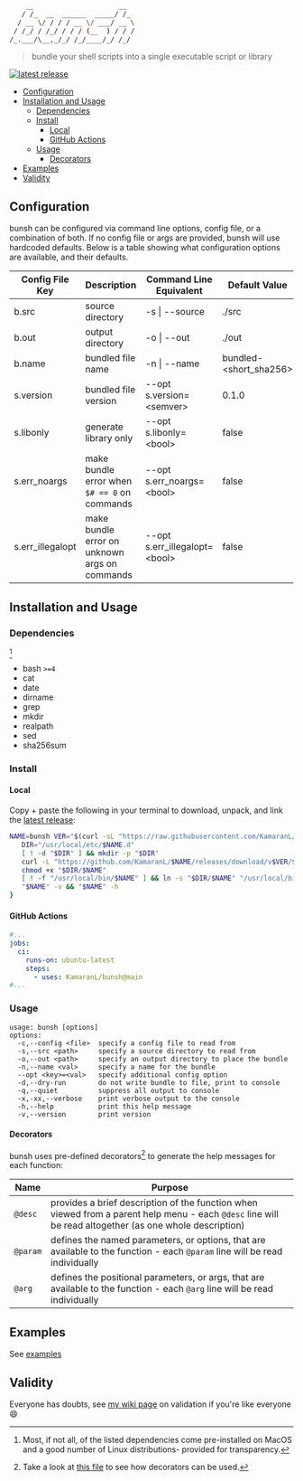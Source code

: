 ```bash
    __                     __
   / /_  __  ______  _____/ /_
  / __ \/ / / / __ \/ ___/ __ \
 / /_/ / /_/ / / / (__  ) / / /
/_.___/\__,_/_/ /_/____/_/ /_/
```

> bundle your shell scripts into a single executable script or library

[![latest release](https://badgen.net/github/release/KamaranL/bunsh?icon=github&cache=3600)](https://github.com/KamaranL/bunsh/releases/latest)

- [Configuration](#configuration)
- [Installation and Usage](#installation-and-usage)
  - [Dependencies](#dependencies)
  - [Install](#install)
    - [Local](#local)
    - [GitHub Actions](#github-actions)
  - [Usage](#usage)
    - [Decorators](#decorators)
- [Examples](#examples)
- [Validity](#validity)

## Configuration

bunsh can be configured via command line options, config file, or a combination of both. If no config file or args are provided, bunsh will use hardcoded defaults. Below is a table showing what configuration options are available, and their defaults.

| Config File Key  | Description                                   | Command Line Equivalent        | Default Value           |
| ---------------- | --------------------------------------------- | ------------------------------ | ----------------------- |
| b.src            | source directory                              | -s \| --source                 | ./src                   |
| b.out            | output directory                              | -o \| --out                    | ./out                   |
| b.name           | bundled file name                             | -n \| --name                   | bundled-\<short_sha256> |
| s.version        | bundled file version                          | --opt s.version=\<semver>      | 0.1.0                   |
| s.libonly        | generate library only                         | --opt s.libonly=\<bool>        | false                   |
| s.err_noargs     | make bundle error when `$# == 0` on commands  | --opt s.err_noargs=\<bool>     | false                   |
| s.err_illegalopt | make bundle error on unknown args on commands | --opt s.err_illegalopt=\<bool> | false                   |

## Installation and Usage

### Dependencies

[^1]

- bash `>=4`
- cat
- date
- dirname
- grep
- mkdir
- realpath
- sed
- sha256sum

### Install

#### Local

Copy + paste the following in your terminal to download, unpack, and link the [latest release](https://github.com/KamaranL/bunsh/releases/latest):

  ```bash
  NAME=bunsh VER="$(curl -sL "https://raw.githubusercontent.com/KamaranL/$NAME/main/VERSION.txt")" && {
     DIR="/usr/local/etc/$NAME.d"
     [ ! -d "$DIR" ] && mkdir -p "$DIR"
     curl -L "https://github.com/KamaranL/$NAME/releases/download/v$VER/$NAME-v$VER.tgz" | tar -vxz -C "$DIR"
     chmod +x "$DIR/$NAME"
     [ ! -f "/usr/local/bin/$NAME" ] && ln -s "$DIR/$NAME" "/usr/local/bin/$NAME"
     "$NAME" -v && "$NAME" -h
  }
  ```

#### GitHub Actions

  ```yml
  #...
  jobs:
    ci:
      runs-on: ubuntu-latest
      steps:
        - uses: KamaranL/bunsh@main
  #...
  ```

### Usage

```text
usage: bunsh [options]
options:
  -c,--config <file>  specify a config file to read from
  -s,--src <path>     specify a source directory to read from
  -o,--out <path>     specify an output directory to place the bundle
  -n,--name <val>     specify a name for the bundle
  --opt <key>=<val>   specify additional config option
  -d,--dry-run        do not write bundle to file, print to console
  -q,--quiet          suppress all output to console
  -x,-xx,--verbose    print verbose output to the console
  -h,--help           print this help message
  -v,--version        print version
```

#### Decorators

bunsh uses pre-defined decorators[^2] to generate the help messages for each function:

| Name     | Purpose                                                                                                                                                 |
| -------- | ------------------------------------------------------------------------------------------------------------------------------------------------------- |
| `@desc`  | provides a brief description of the function when viewed from a parent help menu - each `@desc` line will be read altogether (as one whole description) |
| `@param` | defines the named parameters, or options, that are available to the function - each `@param` line will be read individually                             |
| `@arg`   | defines the positional parameters, or args, that are available to the function - each `@arg` line will be read individually                             |

## Examples

See [examples](/examples/README.md#examples)

## Validity

Everyone has doubts, see [my wiki page](https://github.com/KamaranL/KamaranL/wiki#validation) on validation if you're like everyone :smile:

[^1]: Most, if not all, of the listed dependencies come pre-installed on MacOS and a good number of Linux distributions- provided for transparency.

[^2]: Take a look at [this file](https://github.com/KamaranL/bunsh/blob/main/examples/src/public/greet) to see how decorators can be used.
